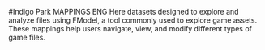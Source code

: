 #Indigo Park MAPPINGS
ENG
Here datasets designed to explore and analyze files using FModel, a tool commonly used to explore game assets. These mappings help users navigate, view, and modify different types of game files.
